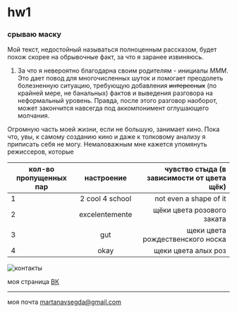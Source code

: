 # hw1

### срываю маску

Мой текст, недостойный называться полноценным рассказом, будет похож скорее на обрывочные факт, за что я заранее извиняюсь. 

1. За что я невероятно благодарна своим родителям - инициалы *МММ*. Это дает повод для многочисленных шуток и помогает преодолеть болезненную ситуацию, требующую добавления ~~интересных~~ (по крайней мере, не банальных) фактов и выведения разговора на неформальный уровень. Правда, после этого разговор наоборот, может закончится навсегда под аккомпонимент оглушающего молчания.

Огромную часть моей жизни, если не большую, занимает кино. Пока что, увы, к самому созданию кино и даже к толковому анализу я приписать себя не могу. Немаловажным мне кажется упомянуть режиссеров, которые 



|кол-во пропущенных пар |настроение | чувство стыда (в зависимости от цвета щёк)|
|-----------------------|:---------:|-------------:|
|1| 2 cool 4 school| not even a shape of it|
|2|excelentemente|щёки цвета розового заката|
|3|gut|щеки цвета рождественского носка|
|4|okay|щеки цвета алых роз|


![контакты](https://pp.userapi.com/c840726/v840726002/486c4/NUOXk6S5GOM.jpg "контакты")

моя страница [ВК](https://vk.com/mmoloko_plus)
******
моя почта <martanavsegda@gmail.com>
